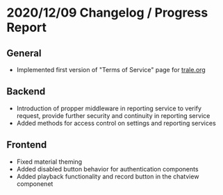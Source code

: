 # 2020/12/09 Changelog / Progress Report

## General

- Implemented first version of "Terms of Service" page for [trale.org](https://trale.org)

## Backend

- Introduction of propper middleware in reporting service to verify request, provide further security and continuity in reporting service
- Added methods for access control on settings and reporting services

## Frontend

- Fixed material theming
- Added disabled button behavior for authentication components
- Added playback functionality and record button in the chatview componenet

